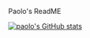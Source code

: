 Paolo's ReadME


[![paolo's GitHub stats](https://github-readme-stats.vercel.app/api?username=p-takagi-atilano&show_icons=false&count_private=true&theme=dark)](https://github.com/anuraghazra/github-readme-stats)

